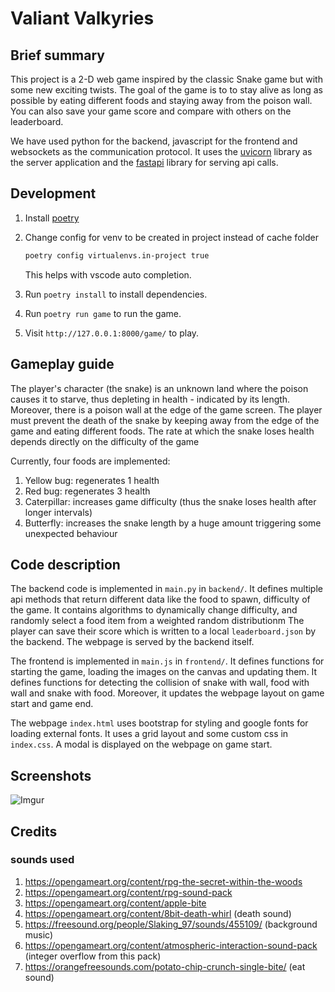 # Valiant Valkyries

## Brief summary
This project is a 2-D web game inspired by the classic Snake game but with some new exciting twists.
The goal of the game is to to stay alive as long as possible by eating different foods and staying away from the poison wall.
You can also save your game score and compare with others on the leaderboard.

We have used python for the backend, javascript for the frontend and websockets as the communication protocol.
It uses the [uvicorn](https://www.uvicorn.org/) library as the server application and the [fastapi](https://fastapi.tiangolo.com/) library for serving api calls.

## Development

1. Install [poetry](https://python-poetry.org/docs/master/#installing-with-the-official-installer)

2. Change config for venv to be created in project instead of cache folder
   ```sh
   poetry config virtualenvs.in-project true
   ```
   This helps with vscode auto completion.

3. Run `poetry install` to install dependencies.

4. Run `poetry run game` to run the game.

4. Visit `http://127.0.0.1:8000/game/` to play.

## Gameplay guide
The player's character (the snake) is an unknown land where the poison causes it to starve, thus depleting in health - indicated by its length.
Moreover, there is a poison wall at the edge of the game screen.
The player must prevent the death of the snake by keeping away from the edge of the game and eating different foods.
The rate at which the snake loses health depends directly on the difficulty of the game

Currently, four foods are implemented:
1. Yellow bug: regenerates 1 health
2. Red bug: regenerates 3 health
3. Caterpillar: increases game difficulty (thus the snake loses health after longer intervals)
4. Butterfly: increases the snake length by a huge amount triggering some unexpected behaviour

## Code description
The backend code is implemented in `main.py` in `backend/`.
It defines multiple api methods that return different data like the food to spawn, difficulty of the game.
It contains algorithms to dynamically change difficulty, and randomly select a food item from a weighted random distributionm
The player can save their score which is written to a local `leaderboard.json` by the backend.
The webpage is served by the backend itself.

The frontend is implemented in `main.js` in `frontend/`.
It defines functions for starting the game, loading the images on the canvas and updating them.
It defines functions for detecting the collision of snake with wall, food with wall and snake with food.
Moreover, it updates the webpage layout on game start and game end.

The webpage `index.html` uses bootstrap for styling and google fonts for loading external fonts.
It uses a grid layout and some custom css in `index.css`.
A modal is displayed on the webpage on game start.

## Screenshots

![Imgur](https://i.imgur.com/HepmLNH.png[/img])

## Credits

### sounds used
1. https://opengameart.org/content/rpg-the-secret-within-the-woods
2. https://opengameart.org/content/rpg-sound-pack
3. https://opengameart.org/content/apple-bite
4. https://opengameart.org/content/8bit-death-whirl (death sound)
5. https://freesound.org/people/Slaking_97/sounds/455109/ (background music)
6. https://opengameart.org/content/atmospheric-interaction-sound-pack (integer overflow from this pack)
7. https://orangefreesounds.com/potato-chip-crunch-single-bite/ (eat sound)
